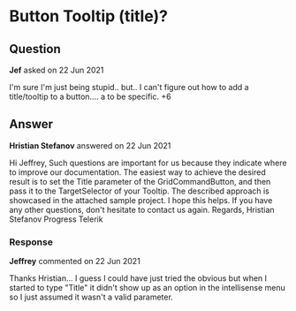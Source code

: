 # Button Tooltip (title)?

## Question

**Jef** asked on 22 Jun 2021

I'm sure I'm just being stupid.. but.. I can't figure out how to add a title/tooltip to a button.... a <GridCommandButton> to be specific. +6

## Answer

**Hristian Stefanov** answered on 22 Jun 2021

Hi Jeffrey, Such questions are important for us because they indicate where to improve our documentation. The easiest way to achieve the desired result is to set the Title parameter of the GridCommandButton, and then pass it to the TargetSelector of your Tooltip. The described approach is showcased in the attached sample project. I hope this helps. If you have any other questions, don't hesitate to contact us again. Regards, Hristian Stefanov Progress Telerik

### Response

**Jeffrey** commented on 22 Jun 2021

Thanks Hristian... I guess I could have just tried the obvious but when I started to type "Title" it didn't show up as an option in the intellisense menu so I just assumed it wasn't a valid parameter.

